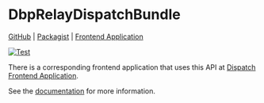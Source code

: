 # DbpRelayDispatchBundle

[GitHub](https://github.com/digital-blueprint/dbp-relay-dispatch-bundle) |
[Packagist](https://packagist.org/packages/dbp/relay-dispatch-bundle) |
[Frontend Application](https://github.com/digital-blueprint/dispatch-frontend)

[![Test](https://github.com/digital-blueprint/dbp-relay-dispatch-bundle/actions/workflows/test.yml/badge.svg)](https://github.com/digital-blueprint/dbp-relay-dispatch-bundle/actions/workflows/test.yml)

There is a corresponding frontend application that uses this API at
[Dispatch Frontend Application](https://gitlab.tugraz.at/dbp/dispatch/dispatch).

See the [documentation](./docs) for more information.
